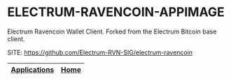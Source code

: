 # ELECTRUM-RAVENCOIN-APPIMAGE
 
 Electrum Ravencoin Wallet Client. Forked from the Electrum Bitcoin base client.
 
 SITE: https://github.com/Electrum-RVN-SIG/electrum-ravencoin

 | [Applications](https://portable-linux-apps.github.io/apps.html) | [Home](https://portable-linux-apps.github.io)
 | --- | --- |
